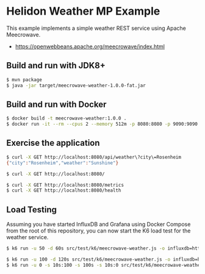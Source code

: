# Helidon Weather MP Example

This example implements a simple weather REST service using Apache Meecrowave.

- https://openwebbeans.apache.org/meecrowave/index.html

## Build and run with JDK8+

```bash
$ mvn package
$ java -jar target/meecrowave-weather-1.0.0-fat.jar
```

## Build and run with Docker

```bash
$ docker build -t meecrowave-weather:1.0.0 .
$ docker run -it --rm --cpus 2 --memory 512m -p 8080:8080 -p 9090:9090 meecrowave-weather:1.0.0
```

## Exercise the application

```bash
$ curl -X GET http://localhost:8080/api/weather\?city\=Rosenheim
{"city":"Rosenheim","weather":"Sunshine"}

$ curl -X GET http://localhost:8080/

$ curl -X GET http://localhost:8080/metrics
$ curl -X GET http://localhost:8080/health
```

## Load Testing 

Assuming you have started InfluxDB and Grafana using Docker Compose from the root of this repository, you can now start
the K6 load test for the weather service.

```bash
$ k6 run -u 50 -d 60s src/test/k6/meecrowave-weather.js -o influxdb=http://localhost:8086/k6

$ k6 run -u 100 -d 120s src/test/k6/meecrowave-weather.js -o influxdb=http://localhost:8086/k6
$ k6 run -u 0 -s 10s:100 -s 100s -s 10s:0 src/test/k6/meecrowave-weather.js -o influxdb=http://localhost:8086/k6
```
